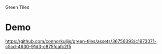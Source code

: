 Green Tiles

# Demo

https://github.com/connorkuljis/green-tiles/assets/36756393/c1973071-c5cd-4630-91d3-c875fcafc2f5

